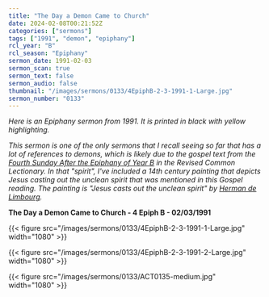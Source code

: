 ```yaml
---
title: "The Day a Demon Came to Church"
date: 2024-02-08T00:21:52Z
categories: ["sermons"]
tags: ["1991", "demon", "epiphany"]
rcl_year: "B"
rcl_season: "Epiphany"
sermon_date: 1991-02-03
sermon_scan: true
sermon_text: false
sermon_audio: false
thumbnail: "/images/sermons/0133/4EpiphB-2-3-1991-1-Large.jpg"
sermon_number: "0133"
---
```


_Here is an Epiphany sermon from 1991. It is printed in black with yellow highlighting._

<!--more-->

_This sermon is one of the only sermons that I recall seeing so far that has a lot of references to demons, which is likely due to the gospel text from the [Fourth Sunday After the Epiphany of Year B](https://lectionary.library.vanderbilt.edu/texts.php?id=63) in the Revised Common Lectionary. In that "spirit", I've included a 14th century painting that depicts Jesus casting out the unclean spirit that was mentioned in this Gospel reading.  The painting is "Jesus casts out the unclean spirit" by [Herman de Limbourg](https://diglib.library.vanderbilt.edu/diglib-fulldisplay.pl?SID=2024020763241864&code=ACT&RC=56401&Row=12)._

**The Day a Demon Came to Church - 4 Epiph B - 02/03/1991**

{{< figure src="/images/sermons/0133/4EpiphB-2-3-1991-1-Large.jpg" width="1080" >}}

{{< figure src="/images/sermons/0133/4EpiphB-2-3-1991-2-Large.jpg" width="1080" >}}

{{< figure src="/images/sermons/0133/ACT0135-medium.jpg" width="1080" >}}
